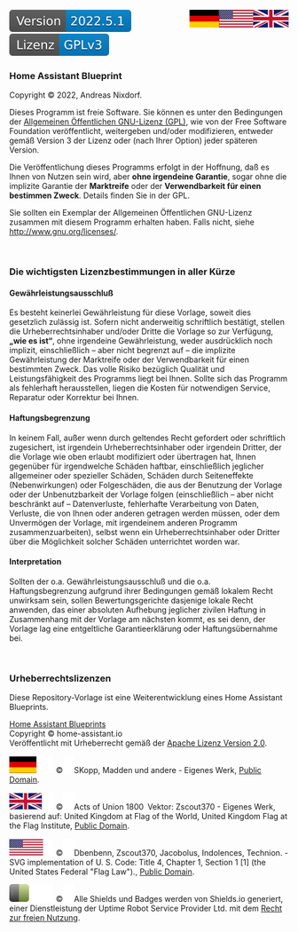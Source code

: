 <a href="LICENSE.en.md"><img src="docs/images/english.svg" valign="top" align="right"/></a>
<a href="LICENSE.md"><img src="docs/images/german.svg" valign="top" align="right"/></a>
[![Version][version-badge]][version-url]
[![License][license-badge]][orig-license-url]

### Home Assistant Blueprint

Copyright © 2022, Andreas Nixdorf.

Dieses Programm ist freie Software. Sie können es unter den
Bedingungen der [Allgemeinen Öffentlichen GNU-Lizenz \(GPL\)][orig-license-url], wie von der Free
Software Foundation veröffentlicht, weitergeben und/oder
modifizieren, entweder gemäß Version 3 der Lizenz oder (nach
Ihrer Option) jeder späteren Version.

Die Veröffentlichung dieses Programms erfolgt in der Hoffnung,
daß es Ihnen von Nutzen sein wird, aber **ohne irgendeine Garantie**,
sogar ohne die implizite Garantie der **Marktreife** oder der
**Verwendbarkeit für einen bestimmen Zweck**. Details finden Sie in
der GPL.

Sie sollten ein Exemplar der Allgemeinen Öffentlichen GNU-Lizenz zusammen
mit diesem Programm erhalten haben. Falls nicht, siehe <http://www.gnu.org/licenses/>.

<br/>

### Die wichtigsten Lizenzbestimmungen in aller Kürze

#### Gewährleistungsausschluß

Es besteht keinerlei Gewährleistung für diese Vorlage, soweit dies gesetzlich zulässig ist. Sofern nicht anderweitig schriftlich bestätigt, stellen die Urheberrechtsinhaber und/oder Dritte die Vorlage so zur Verfügung, **„wie es ist“**, ohne irgendeine Gewährleistung, weder ausdrücklich noch implizit, einschließlich – aber nicht begrenzt auf – die implizite Gewährleistung der Marktreife oder der Verwendbarkeit für einen bestimmten Zweck. Das volle Risiko bezüglich Qualität und Leistungsfähigkeit des Programms liegt bei Ihnen. Sollte sich das Programm als fehlerhaft herausstellen, liegen die Kosten für notwendigen Service, Reparatur oder Korrektur bei Ihnen.

#### Haftungsbegrenzung

In keinem Fall, außer wenn durch geltendes Recht gefordert oder schriftlich zugesichert, ist irgendein Urheberrechtsinhaber oder irgendein Dritter, der die Vorlage wie oben erlaubt modifiziert oder übertragen hat, Ihnen gegenüber für irgendwelche Schäden haftbar, einschließlich jeglicher allgemeiner oder spezieller Schäden, Schäden durch Seiteneffekte (Nebenwirkungen) oder Folgeschäden, die aus der Benutzung der Vorlage oder der Unbenutzbarkeit der Vorlage folgen (einschließlich – aber nicht beschränkt auf – Datenverluste, fehlerhafte Verarbeitung von Daten, Verluste, die von Ihnen oder anderen getragen werden müssen, oder dem Unvermögen der Vorlage, mit irgendeinem anderen Programm zusammenzuarbeiten), selbst wenn ein Urheberrechtsinhaber oder Dritter über die Möglichkeit solcher Schäden unterrichtet worden war. 

#### Interpretation
Sollten der o.a. Gewährleistungsausschluß und die o.a. Haftungsbegrenzung aufgrund ihrer Bedingungen gemäß lokalem Recht unwirksam sein, sollen Bewertungsgerichte dasjenige lokale Recht anwenden, das einer absoluten Aufhebung jeglicher zivilen Haftung in Zusammenhang mit der Vorlage am nächsten kommt, es sei denn, der Vorlage lag eine entgeltliche Garantieerklärung oder Haftungsübernahme bei. 

<br/>

### Urheberrechtslizenzen

Diese Repository-Vorlage ist eine Weiterentwicklung eines Home Assistant Blueprints.

[Home Assistant Blueprints][project-url]<br/>
Copyright © home-assistant.io<br/>
Veröffentlicht mit Urheberrecht gemäß der [Apache Lizenz Version 2.0][preceding-license].

[![Germany][germany]][germany-url]
©[![tab]][germany-url]SKopp, Madden und andere - Eigenes Werk, [Public Domain][germany-url].

[![UK][uk]][uk-url]
©[![tab]][uk-url]Acts of Union 1800 Vektor: Zscout370 - Eigenes Werk, basierend auf: United Kingdom at Flag of the World, United Kingdom Flag at the Flag Institute, [Public Domain][uk-url].

[![USA][usa]][usa-url]
©[![tab]][usa-url]Dbenbenn, Zscout370, Jacobolus, Indolences, Technion. - SVG implementation of U. S. Code: Title 4, Chapter 1, Section 1 [1] (the United States Federal "Flag Law")., [Public Domain][usa-url].

[![Shields][shields]][shields-url]
©[![tab]][shields-url]Alle Shields und Badges werden von Shields.io generiert, einer Dienstleistung der Uptime Robot Service Provider Ltd. mit dem [Recht zur freien Nutzung][shields-url].

[de]: LICENSE.md
[en]: LICENSE.en.md

[english]: docs/images/english.svg
[german]: docs/images/german.svg
[germany]: docs/images/germany.svg
[uk]: docs/images/uk.svg
[usa]: docs/images/usa.svg
[empty]: docs/images/empty.svg
[tab]: docs/images/empty-10px.svg

[logo]: images/hassio-icon.png
[project-url]: https://www.home-assistant.io/docs/automation/using_blueprints/

[license-badge]: docs/images/lizenz.svg
[orig-license-url]: docs/License.gpl.md
[preceding-license]: docs/License.apache.md

[version-badge]: docs/images/version.svg
[version-url]: https://github.com/nixe64/Home-Assistant-Blueprint/releases


[shields]: docs/images/shields-logo.svg
[shields-url]: https://uptimerobot.com/terms/

[germany-url]: https://commons.wikimedia.org/w/index.php?curid=343071
[uk-url]: https://commons.wikimedia.org/w/index.php?curid=347935
[usa-url]: https://commons.wikimedia.org/w/index.php?curid=318418